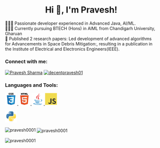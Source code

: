  <h1 align="center">Hi 👋, I'm Pravesh!</h1>

👩🏻‍💻 Passionate developer experienced in Advanced Java, AI/ML.<br/>
👩🏻‍🎓 Currently pursuing BTECH (Hons) in AIML from Chandigarh University, Gharuan<br/>
🔬 Published 2 research papers: Led development of advanced algorithms for Advancements in Space Debris Mitigation:, resulting in a publication in the Institute of Electrical and Electronics Engineers(IEEE).
  
<h3 align="left">Connect with me:</h3>
<p align="left">
<a href="http://www.linkedin.com/in/pravesh-sharma-854973230" target="blank"><img align="center" src="https://raw.githubusercontent.com/rahuldkjain/github-profile-readme-generator/master/src/images/icons/Social/linked-in-alt.svg" alt="Pravesh Sharma" height="30" width="40" /></a>
<a href="https://www.instagram.com/decentpravesh01/" target="blank"><img align="center" src="https://raw.githubusercontent.com/rahuldkjain/github-profile-readme-generator/master/src/images/icons/Social/instagram.svg" alt="decentpravesh01" height="30" width="40" /></a>
</p>

<h3 align="left">Languages and Tools:</h3>
<p align="left"> <a href="https://www.w3schools.com/css/" target="_blank" rel="noreferrer"> <img src="https://raw.githubusercontent.com/devicons/devicon/master/icons/css3/css3-original-wordmark.svg" alt="css3" width="40" height="40"/> </a> <a href="https://www.w3.org/html/" target="_blank" rel="noreferrer"> <img src="https://raw.githubusercontent.com/devicons/devicon/master/icons/html5/html5-original-wordmark.svg" alt="html5" width="40" height="40"/> </a> <a href="https://www.java.com" target="_blank" rel="noreferrer"> <img src="https://raw.githubusercontent.com/devicons/devicon/master/icons/java/java-original.svg" alt="java" width="40" height="40"/> </a> <a href="https://developer.mozilla.org/en-US/docs/Web/JavaScript" target="_blank" rel="noreferrer"> <img src="https://raw.githubusercontent.com/devicons/devicon/master/icons/javascript/javascript-original.svg" alt="javascript" width="40" height="40"/> </a> </p>
<a href="https://www.python.org/" target="_blank" rel="noreferrer">
  <img src="https://raw.githubusercontent.com/devicons/devicon/master/icons/python/python-original.svg" alt="python" width="40" height="40"/>
</a>

<p><img align="left" src="https://github-readme-stats.vercel.app/api/top-langs?username=pravesh0001&show_icons=true&locale=en&layout=compact" alt="pravesh0001" /></p>

<p>&nbsp;<img align="center" src="https://github-readme-stats.vercel.app/api?username=pravesh0001&show_icons=true&locale=en" alt="pravesh0001" /></p>

<p><img align="center" src="https://github-readme-streak-stats.herokuapp.com/?user=pravesh0001&" alt="pravesh0001" /></p>


<br>

